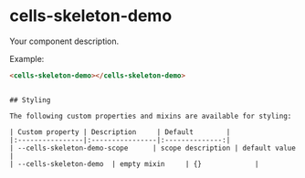 # cells-skeleton-demo

Your component description.

Example:
```html
<cells-skeleton-demo></cells-skeleton-demo>
```

```

## Styling

The following custom properties and mixins are available for styling:

| Custom property | Description     | Default        |
|:----------------|:----------------|:--------------:|
| --cells-skeleton-demo-scope      | scope description | default value  |
| --cells-skeleton-demo  | empty mixin     | {}             |

